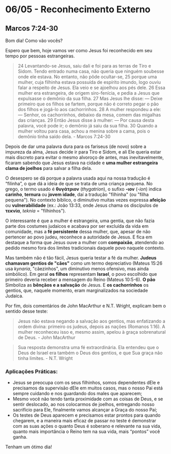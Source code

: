 # 06/05 - Reconhecimento Externo

## Marcos 7:24-30

Bom dia! Como vão vocês? 

Espero que bem, hoje vamos ver como Jesus foi reconhecido em seu tempo por pessoas estrangeiras.

> 24 Levantando-se Jesus, saiu dali e foi para as terras de Tiro e Sidom. Tendo entrado numa casa, não queria que ninguém soubesse onde ele estava. No entanto, não pôde ocultar-se, 25 porque uma mulher, cuja filhinha estava possuída de espírito imundo, logo ouviu falar a respeito de Jesus. Ela veio e se ajoelhou aos pés dele. 26 Essa mulher era estrangeira, de origem siro-fenícia, e pedia a Jesus que expulsasse o demônio da sua filha. 27 Mas Jesus lhe disse: — Deixe primeiro que os filhos se fartem, porque não é correto pegar o pão dos filhos e jogá-lo aos cachorrinhos. 28 A mulher respondeu a ele: — Senhor, os cachorrinhos, debaixo da mesa, comem das migalhas das crianças. 29 Então Jesus disse à mulher: — Por causa desta palavra, você pode ir; o demônio já saiu da sua filha. 30 Quando a mulher voltou para casa, achou a menina sobre a cama, pois o demônio tinha saído dela. - Marcos 7:24-30
> 

Depois de dar uma palavra dura para os fariseus (de novo) sobre a impureza da alma, Jesus decide ir para Tiro e Sidom, e ali Ele queria estar mais discreto para evitar o mesmo alvoroço de antes, mas inevitavelmente, ficaram sabendo que Jesus estava na cidade e **uma mulher estrangeira clama de joelhos** para salvar a filha dela.

O desespero se dá porque a palavra usada aqui na nossa tradução é “filinha”, o que dá a ideia de que se trata de uma criança pequena. No grego, o termo usado é **θυγάτριον** (*thygatrion*), o sufixo **-ιον** (*-ion*) indica **carinho**, **ternura** ou **jovem idade**, daí a tradução "filhinha" (ou "filha pequena"). No contexto bíblico, o diminutivo muitas vezes expressa **afeição** ou **vulnerabilidade** (ex.: João 13:33, onde Jesus chama os discípulos de **τεκνία**, *teknia* = "filhinhos").

O interessante é que a mulher é estrangeira, uma gentia, que não fazia parte dos costumes judaicos e acabava por ser excluída da vida em comunidade, mas a **fé persistente** dessa mulher, que, apesar de não pertencer ao povo judeu, reconhece a autoridade de Jesus. E fica em destaque a forma que Jesus ouve a mulher com **compaixão**, atendendo ao pedido mesmo fora dos limites tradicionais daquele povo naquele contexto.

Mas também não é tão fácil, Jesus queria testar a fé da mulher. **Judeus chamavam gentios de "cães"** como um termo depreciativo (Mateus 15:26 usa *kynaria*, "cãezinhos", um diminutivo menos ofensivo, mas ainda simbólico). Em geral **os filhos** representam **Israel**, o povo escolhido que primeiro deveria receber a mensagem do Reino (Mateus 10:5-6). **O pão** Simboliza as **bênçãos e a salvação** de Jesus. E **os cachorrinhos** os gentios, que, naquele momento, eram marginalizados na sociedade Judaica.

Por fim, dois comentários de John MacArthur e N.T. Wright, explicam bem o sentido desse teste:

> Jesus não estava negando a salvação aos gentios, mas enfatizando a ordem divina: primeiro os judeus, depois as nações (Romanos 1:16). A mulher reconheceu isso e, mesmo assim, apelou à graça sobrenatural de Deus. - John MacArthur
> 

> Sua resposta demonstra uma fé extraordinária. Ela entendeu que o Deus de Israel era também o Deus dos gentios, e que Sua graça não tinha limites. - N.T. Wright
> 

### Aplicações Práticas:

- Jesus se preocupa com os seus filhinhos, somos dependentes dEle e precisamos da supervisão dEle em muitos casos, mas o nosso Pai está sempre cuidando e nos guardando dos males que aparecem;
- Mesmo você não tendo tanta proximidade com as coisas de Deus, e se sentir deslocado, ao nos colocarmos de joelhos, entregando nosso sacrifício para Ele, finalmente vamos alcançar a Graça do nosso Pai;
- Os testes de Deus aparecem e precisamos estar prontos para quando chegarem, e a maneira mais eficaz de passar no teste é demonstrar com as suas ações o quanto Deus é soberano e relevante na sua vida, quanto mais importância o Reino tem na sua vida, mais “pontos” você ganha.

Tenham um ótimo dia!